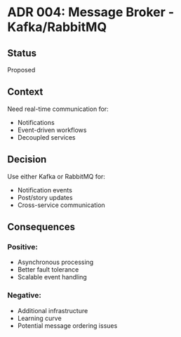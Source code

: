 # ADR 004: Message Broker - Kafka/RabbitMQ

## Status
Proposed

## Context
Need real-time communication for:
- Notifications
- Event-driven workflows
- Decoupled services

## Decision
Use either Kafka or RabbitMQ for:
- Notification events
- Post/story updates
- Cross-service communication

## Consequences
### Positive:
- Asynchronous processing
- Better fault tolerance
- Scalable event handling 

### Negative:
- Additional infrastructure
- Learning curve
- Potential message ordering issues